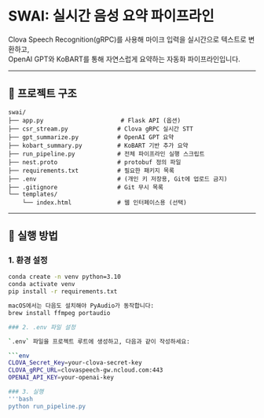 # SWAI: 실시간 음성 요약 파이프라인

Clova Speech Recognition(gRPC)를 사용해 마이크 입력을 실시간으로 텍스트로 변환하고,  
OpenAI GPT와 KoBART를 통해 자연스럽게 요약하는 자동화 파이프라인입니다.

---

## 📁 프로젝트 구조

    swai/
    ├── app.py                      # Flask API (옵션)
    ├── csr_stream.py              # Clova gRPC 실시간 STT
    ├── gpt_summarize.py           # OpenAI GPT 요약
    ├── kobart_summary.py          # KoBART 기반 추가 요약
    ├── run_pipeline.py            # 전체 파이프라인 실행 스크립트
    ├── nest.proto                 # protobuf 정의 파일
    ├── requirements.txt           # 필요한 패키지 목록
    ├── .env                       # (개인 키 저장용, Git에 업로드 금지)
    ├── .gitignore                 # Git 무시 목록
    └── templates/
        └── index.html             # 웹 인터페이스용 (선택)

---

## 🚀 실행 방법

### 1. 환경 설정

```bash
conda create -n venv python=3.10
conda activate venv
pip install -r requirements.txt

macOS에서는 다음도 설치해야 PyAudio가 동작합니다:
brew install ffmpeg portaudio

### 2. .env 파일 설정

`.env` 파일을 프로젝트 루트에 생성하고, 다음과 같이 작성하세요:

```env
CLOVA_Secret_Key=your-clova-secret-key
CLOVA_gRPC_URL=clovaspeech-gw.ncloud.com:443
OPENAI_API_KEY=your-openai-key

### 3. 실행 
'''bash
python run_pipeline.py
